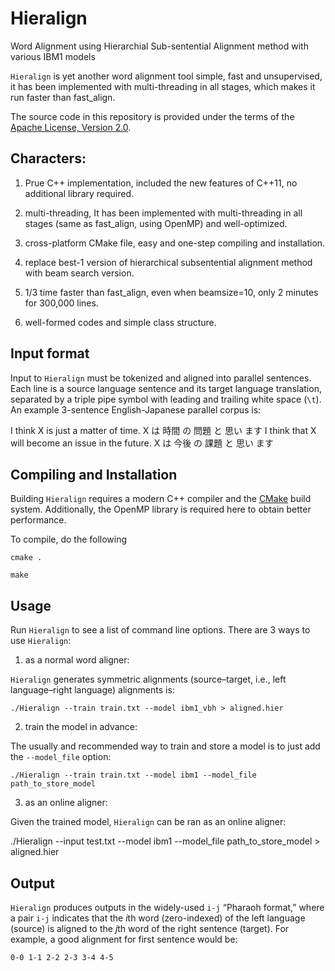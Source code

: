 Hieralign 
==========
Word Alignment using Hierarchial Sub-sentential Alignment method with various IBM1 models


`Hieralign` is yet another word alignment tool simple, fast and unsupervised, it has been implemented with 
multi-threading in all stages, which makes it run faster than fast_align. 

The source code in this repository is provided under the terms of the [Apache License, Version 2.0](http://www.apache.org/licenses/LICENSE-2.0.html).

## Characters:
1. Prue C++ implementation, 
   included the new features of C++11,  no additional library required.

2. multi-threading,
    It has been implemented with multi-threading in all stages (same as  fast_align, using OpenMP) and well-optimized.

3. cross-platform CMake file, easy and one-step compiling and installation.

4. replace best-1 version of hierarchical subsentential alignment method with beam search version.

5. 1/3 time faster than fast_align, even when beamsize=10, only 2 minutes for 300,000 lines. 

6. well-formed codes and simple class structure.

## Input format

Input to `Hieralign` must be tokenized and aligned into parallel sentences. Each line is a source language sentence and its target language translation, separated by a triple pipe symbol with leading and trailing white space (`\t`). An example 3-sentence English-Japanese parallel corpus is:

 
   I think X is just a matter of time.	X は 時間 の 問題 と 思い ます	
   I think that X will become an issue in the future.	X は 今後 の 課題 と 思い ます

## Compiling and Installation

Building `Hieralign` requires a modern C++ compiler and the [CMake]() build system. Additionally, the OpenMP library is required here to obtain better performance. 

To compile, do the following 

    cmake . 
    
    make
    
## Usage

Run `Hieralign` to see a list of command line options.
There are 3 ways to use `Hieralign`: 

 1. as a normal word aligner:

 `Hieralign` generates symmetric alignments (source–target, i.e., left language–right language) alignments is:
 
    ./Hieralign --train train.txt --model ibm1_vbh > aligned.hier

 2. train the model in advance:

 The usually and recommended way to train and store a model is to just add the `--model_file` option:

    ./Hieralign --train train.txt --model ibm1 --model_file path_to_store_model 
    
 3. as an online aligner:

 Given the trained model, `Hieralign` can be ran as an online aligner:
 
   ./Hieralign --input test.txt --model ibm1 --model_file path_to_store_model > aligned.hier

## Output

`Hieralign` produces outputs in the widely-used `i-j` “Pharaoh format,” where a pair `i-j` indicates that the <i>i</i>th word (zero-indexed) of the left language (source) is aligned to the <i>j</i>th word of the right sentence (target). For example, a good alignment for first sentence would be:

    0-0 1-1 2-2 2-3 3-4 4-5

